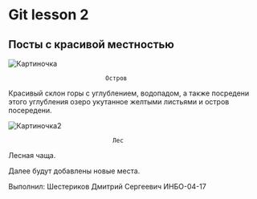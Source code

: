 # Git lesson 2
## Посты с красивой местностью

![Картиночка](https://www.wallpaperup.com/uploads/wallpapers/2016/06/24/991640/24d24526389da7b23e893cb4cc5a69bc-250.jpg)

                               Остров 
Красивый склон горы с углублением, водопадом, а также посредени этого углубления озеро укутанное желтыми листьями и остров посередени.

![Картиночка2](https://www.wallpaperup.com/uploads/wallpapers/2017/04/22/1086857/48df69b50d7601215c6509cb7bd6ab69-700.jpg)
 


                                 Лес

Лесная чаща. 

Далее будут добавлены новые места.

Выполнил:
 Шестериков Дмитрий Сергеевич ИНБО-04-17                          